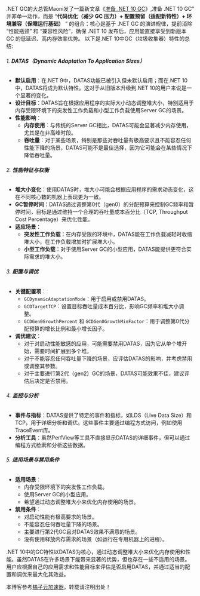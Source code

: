 .NET GC的大总管Maoni发了一篇新文章《[准备 .NET 10 GC](https://github.com)》,准备 .NET 10 GC” 并非单一动作，而是 “**代码优化（减少 GC 压力）+ 配置预留（适配新特性）+ 环境兼容（保障运行基础）** ” 的组合：核心是基于 .NET GC 的演进规律，提前消除 “性能瓶颈” 和 “兼容性风险”，确保 .NET 10 发布后，应用能直接享受到新版本 GC 的低延迟、高内存效率优势。 以下是.NET 10中GC（垃圾收集器）特性的总结:

###### 1. **DATAS（Dynamic Adaptation To Application Sizes）**

* **默认启用**：在.NET 9中，DATAS功能已被引入但未默认启用；而在.NET 10中，DATAS将成为默认特性。这对于从旧版本升级到.NET 10的用户来说是一个显著的变化。
* **设计目标**：DATAS旨在根据应用程序的实际大小动态调整堆大小，特别适用于内存受限环境下的突发性工作负载和小型工作负载使用Server GC的场景。
* **性能影响**：
  + **内存使用**：与传统的Server GC相比，DATAS可能会显著减少内存使用，尤其是在非高峰时段。
  + **吞吐量**：对于某些场景，特别是那些对吞吐量有极高要求且不能容忍任何性能下降的场景，DATAS可能不是最佳选择，因为它可能会在某些情况下降低吞吐量。

###### 2. **性能特征与权衡**

* **堆大小变化**：使用DATAS时，堆大小可能会根据应用程序的需求动态变化，这在不同核心数的机器上表现更为一致。
* **GC暂停时间**：DATAS通过调整第0代（gen0）的分配预算来控制GC频率和暂停时间，目标是通过维持一个合理的吞吐量成本百分比（TCP, Throughput Cost Percentage）来优化性能。
* **适应场景**：
  + **突发性工作负载**：在内存受限的环境中，DATAS能在工作负载减轻时收缩堆大小，在工作负载增加时扩展堆大小。
  + **小型工作负载**：对于使用Server GC的小型应用，DATAS能提供更符合实际需求的堆大小。

###### 3. **配置与调优**

* **关键配置项**：
  + `GCDynamicAdaptationMode`：用于启用或禁用DATAS。
  + `GCDTargetTCP`：设置目标吞吐量成本百分比，影响GC频率和堆大小调整。
  + `GCDGen0GrowthPercent` 和 `GCDGen0GrowthMinFactor`：用于调整第0代分配预算的增长比例和最小增长因子。
* **调优建议**：
  + 对于对启动性能敏感的应用，可能需要禁用DATAS，因为它从单个堆开始，需要时间扩展到多个堆。
  + 对于不能容忍任何吞吐量下降的场景，应评估DATAS的影响，并考虑禁用或调整其参数。
  + 对于主要进行第2代（gen2）GC的场景，DATAS可能效果不佳，建议评估后决定是否禁用。

###### 4. **监控与分析**

* **事件与指标**：DATAS提供了特定的事件和指标，如LDS（Live Data Size）和TCP，用于详细分析和调优。这些事件主要通过编程方式访问，例如使用TraceEvent库。
* **分析工具**：虽然PerfView等工具不直接显示DATAS的详细事件，但可以通过编程方式检索和分析这些数据。

###### 5. **适用场景与禁用条件**

* **适用场景**：
  + 内存受限环境下的突发性工作负载。
  + 使用Server GC的小型应用。
  + 希望通过动态调整堆大小来优化内存使用的场景。
* **禁用条件**：
  + 对启动性能有极高要求的场景。
  + 不能容忍任何吞吐量下降的场景。
  + 主要进行第2代GC且对DATAS效果不满意的场景。
  + 没有使用释放内存需求的场景（如运行在专用机器上的进程）。

.NET 10中的GC特性以DATAS为核心，通过动态调整堆大小来优化内存使用和性能。虽然DATAS在许多场景下能带来显著的优势，但也存在一些不适用的场景。用户应根据自己的应用需求和性能目标来评估是否启用DATAS，并通过适当的配置和调优来最大化其效益。

本博客参考[橘子云加速器](https://za79.com)。转载请注明出处！
